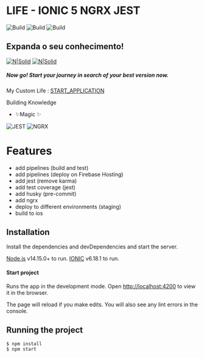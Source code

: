 # LIFE - IONIC 5 NGRX JEST
![Build](https://github.com/myvictorlife/app-life/actions/workflows/after-commit.yml/badge.svg)
![Build](https://github.com/myvictorlife/app-life/actions/workflows/firebase-hosting-pull-request.yml/badge.svg)
![Build](https://github.com/myvictorlife/app-life/actions/workflows/test-coverage.yml/badge.svg)

## Expanda o seu conhecimento!

[![N|Solid](https://res.cloudinary.com/doiz6iue3/image/upload/c_thumb,w_200,g_face/v1636886664/Captura_de_Tela_2021-11-14_a%CC%80s_11.44.14_kclcly.png)](https://ionicframework.com/) [![N|Solid](https://res.cloudinary.com/doiz6iue3/image/upload/c_thumb,w_200,g_face/v1636886877/Captura_de_Tela_2021-11-14_a%CC%80s_11.47.22_joprcm.png)](https://ngrx.io/)


##### Now go! Start your journey in search of your best version now.

My Custom Life : [START_APPLICATION](https://app-life-58b4f.web.app/)

Building Knowledge

- ✨Magic ✨

![JEST](https://github.com/datencia/ionic2-jest-example/blob/master/readme_resources/yarn_test.gif)
![NGRX](https://res.cloudinary.com/doiz6iue3/image/upload/c_scale,w_535/v1637186018/ngrx_iv92ri.png)

# Features

- add pipelines (build and test)
- add pipelines (deploy on Firebase Hosting)
- add jest (remove karma)
- add test coverage (jest)
- add husky (pre-commit)
- add ngrx
- deploy to different environments (staging)
- build to ios

## Installation

Install the dependencies and devDependencies and start the server.

[Node.js](https://nodejs.org/) v14.15.0+ to run.
[IONIC](https://ionicframework.com/docs/intro/cli) v6.18.1 to run.

#### Start project

Runs the app in the development mode.
Open [http://localhost:4200](http://localhost:4200) to view it in the browser.

The page will reload if you make edits.
You will also see any lint errors in the console.

## Running the project

    $ npm install
    $ npm start
